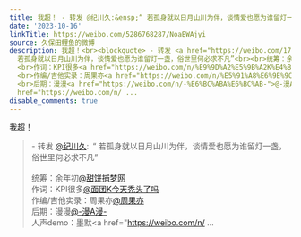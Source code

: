 ```yaml
---
title: 我超！ - 转发 @纪川久:&ensp;“ 若孤身就以日月山川为伴，谈情爱也愿为谁留灯一盏，俗世里何必求不凡”统筹：余年初@甜饼捕梦网 作词：KPI很多@面团K今天秃头了...
date: '2023-10-16'
linkTitle: https://weibo.com/5286768287/NoaEWAjyi
source: 久保田鲤鱼的微博
description: 我超！<br><blockquote> - 转发 <a href="https://weibo.com/1713682760" target="_blank">@纪川久</a>: “
  若孤身就以日月山川为伴，谈情爱也愿为谁留灯一盏，俗世里何必求不凡”<br><br>统筹：余年初<a href="https://weibo.com/n/%E7%94%9C%E9%A5%BC%E6%8D%95%E6%A2%A6%E7%BD%91">@甜饼捕梦网</a>
  <br>作词：KPI很多<a href="https://weibo.com/n/%E9%9D%A2%E5%9B%A2K%E4%BB%8A%E5%A4%A9%E7%A7%83%E5%A4%B4%E4%BA%86%E5%90%97">@面团K今天秃头了吗</a>
  <br>作编/吉他实录：周果亦<a href="https://weibo.com/n/%E5%91%A8%E6%9E%9C%E4%BA%A6">@周果亦</a>
  <br>后期：漫漫<a href="https://weibo.com/n/-%E6%BC%ABA%E6%BC%AB-">@-漫A漫-</a> <br>人声demo：墨默<a
  href="https://weibo.com/n/ ...
disable_comments: true
---
```

我超！<br><blockquote> - 转发 <a href="https://weibo.com/1713682760" target="_blank">@纪川久</a>: “ 若孤身就以日月山川为伴，谈情爱也愿为谁留灯一盏，俗世里何必求不凡”<br><br>统筹：余年初<a href="https://weibo.com/n/%E7%94%9C%E9%A5%BC%E6%8D%95%E6%A2%A6%E7%BD%91">@甜饼捕梦网</a> <br>作词：KPI很多<a href="https://weibo.com/n/%E9%9D%A2%E5%9B%A2K%E4%BB%8A%E5%A4%A9%E7%A7%83%E5%A4%B4%E4%BA%86%E5%90%97">@面团K今天秃头了吗</a> <br>作编/吉他实录：周果亦<a href="https://weibo.com/n/%E5%91%A8%E6%9E%9C%E4%BA%A6">@周果亦</a> <br>后期：漫漫<a href="https://weibo.com/n/-%E6%BC%ABA%E6%BC%AB-">@-漫A漫-</a> <br>人声demo：墨默<a href="https://weibo.com/n/ ...